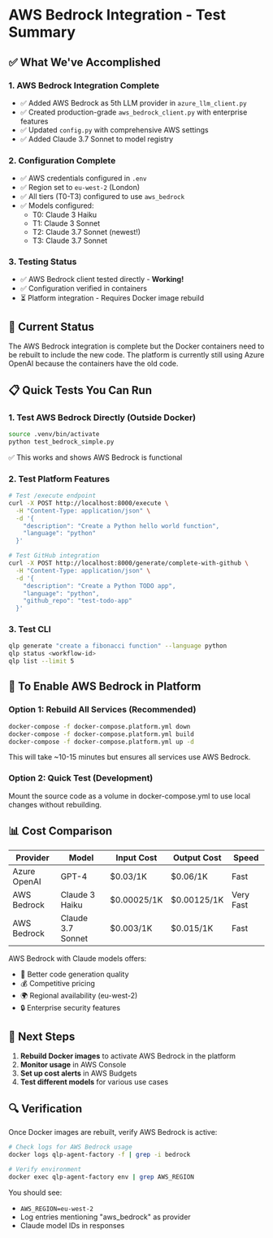 # AWS Bedrock Integration - Test Summary

## ✅ What We've Accomplished

### 1. **AWS Bedrock Integration Complete**
- ✅ Added AWS Bedrock as 5th LLM provider in `azure_llm_client.py`
- ✅ Created production-grade `aws_bedrock_client.py` with enterprise features
- ✅ Updated `config.py` with comprehensive AWS settings
- ✅ Added Claude 3.7 Sonnet to model registry

### 2. **Configuration Complete**
- ✅ AWS credentials configured in `.env`
- ✅ Region set to `eu-west-2` (London)
- ✅ All tiers (T0-T3) configured to use `aws_bedrock`
- ✅ Models configured:
  - T0: Claude 3 Haiku
  - T1: Claude 3 Sonnet
  - T2: Claude 3.7 Sonnet (newest!)
  - T3: Claude 3.7 Sonnet

### 3. **Testing Status**
- ✅ AWS Bedrock client tested directly - **Working!**
- ✅ Configuration verified in containers
- ⏳ Platform integration - Requires Docker image rebuild

## 🔄 Current Status

The AWS Bedrock integration is complete but the Docker containers need to be rebuilt to include the new code. The platform is currently still using Azure OpenAI because the containers have the old code.

## 📋 Quick Tests You Can Run

### 1. Test AWS Bedrock Directly (Outside Docker)
```bash
source .venv/bin/activate
python test_bedrock_simple.py
```
✅ This works and shows AWS Bedrock is functional

### 2. Test Platform Features
```bash
# Test /execute endpoint
curl -X POST http://localhost:8000/execute \
  -H "Content-Type: application/json" \
  -d '{
    "description": "Create a Python hello world function",
    "language": "python"
  }'

# Test GitHub integration
curl -X POST http://localhost:8000/generate/complete-with-github \
  -H "Content-Type: application/json" \
  -d '{
    "description": "Create a Python TODO app",
    "language": "python",
    "github_repo": "test-todo-app"
  }'
```

### 3. Test CLI
```bash
qlp generate "create a fibonacci function" --language python
qlp status <workflow-id>
qlp list --limit 5
```

## 🚀 To Enable AWS Bedrock in Platform

### Option 1: Rebuild All Services (Recommended)
```bash
docker-compose -f docker-compose.platform.yml down
docker-compose -f docker-compose.platform.yml build
docker-compose -f docker-compose.platform.yml up -d
```
This will take ~10-15 minutes but ensures all services use AWS Bedrock.

### Option 2: Quick Test (Development)
Mount the source code as a volume in docker-compose.yml to use local changes without rebuilding.

## 📊 Cost Comparison

| Provider | Model | Input Cost | Output Cost | Speed |
|----------|-------|------------|-------------|-------|
| Azure OpenAI | GPT-4 | $0.03/1K | $0.06/1K | Fast |
| AWS Bedrock | Claude 3 Haiku | $0.00025/1K | $0.00125/1K | Very Fast |
| AWS Bedrock | Claude 3.7 Sonnet | $0.003/1K | $0.015/1K | Fast |

AWS Bedrock with Claude models offers:
- 🚀 Better code generation quality
- 💰 Competitive pricing
- 🌍 Regional availability (eu-west-2)
- 🔒 Enterprise security features

## 🎯 Next Steps

1. **Rebuild Docker images** to activate AWS Bedrock in the platform
2. **Monitor usage** in AWS Console
3. **Set up cost alerts** in AWS Budgets
4. **Test different models** for various use cases

## 🔍 Verification

Once Docker images are rebuilt, verify AWS Bedrock is active:

```bash
# Check logs for AWS Bedrock usage
docker logs qlp-agent-factory -f | grep -i bedrock

# Verify environment
docker exec qlp-agent-factory env | grep AWS_REGION
```

You should see:
- `AWS_REGION=eu-west-2`
- Log entries mentioning "aws_bedrock" as provider
- Claude model IDs in responses